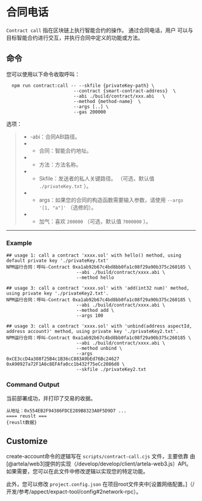 # 合同电话

 `Contract call` 指在区块链上执行智能合约的操作。 通过合同电话，用户
可以与目标智能合约进行交互，并执行合同中定义的功能或方法。

## 命令

您可以使用以下命令收取呼叫：

```shell
  npm run contract:call -- --skfile {privateKey-path} \
                         --contract {smart-contract-address}  \
                         --abi ./build/contract/xxx.abi   \
                         --method {method-name}  \
                         --args [..] \
                         --gas 200000 
```

选项：
> * -abi：合同ABI路径。
> *  - 合同：智能合约地址。
> *  - 方法：方法名称。
> *  -  Skfile：发送者的私人关键路径。 （可选，默认值 `./privateKey.txt` ）。
> *  -  args：如果您的合同的构造函数需要输入参数，请使用 `--args '[1, "a"]'` （选修的）。
> *  - 加气：喜欢 `200000` （可选，默认值 `7000000` ）。
---

### Example

```shell
## usage 1: call a contract 'xxxx.sol' with hello() method, using default private key './privateKey.txt'
NPM运行合同：呼叫-Contract 0xa1ab92b67c4bd8bb0fa1c08​​f29a90b375c260185 \
                          --abi ./build/contract/xxxx.abi \
                          --method hello

## usage 3: call a contract 'xxxx.sol' with 'add(int32 num)' method, using private key './privateKey2.txt'.
NPM运行合同：呼叫-Contract 0xa1ab92b67c4bd8bb0fa1c08​​f29a90b375c260185 \
                          --abi ./build/contract/xxxx.abi \
                          --method add \
                          --args 100

## usage 3: call a contract 'xxxx.sol' with 'unbind(address aspectId, address account)' method, using private key './privateKey2.txt'.
NPM运行合同：呼叫-Contract 0xa1ab92b67c4bd8bb0fa1c08​​f29a90b375c260185 \
                          --abi ./build/contract/xxxx.abi \
                          --method unbind \
                          --args 0xCE3ccD4a308f25B4c1B36cC883A9bEd76Bc24627 0xA90927a72F1A6c8EFAfa0cc1b432f75eCc2086d8 \
                          --skfile ./privateKey2.txt
```

### Command Output

当前部署成功，并打印了交易的收据。

```shell
从地址：0x554EB2F94386FDCE289B8323A0F5D9D7 ...
==== reuslt ===
{reuslt数据}
```

## Customize

create-account命令的逻辑写在 `scripts/contract-call.cjs` 文件，主要依靠
由[@artela/web3]提供的实现（/develop/develop/client/artela-web3.js）API。
如果需要，您可以在此文件中修改逻辑以实现您的特定功能。

此外，您可以修改 `project.config.json` 在项目root文件夹中[设置网络配置。]（/开发/参考/appect/expact-tool/config#2network-rpc）。
